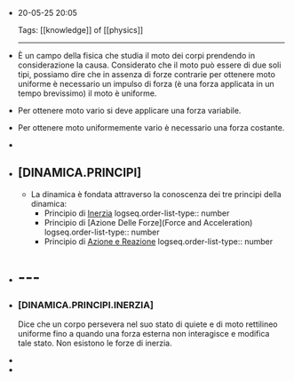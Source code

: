 - 20-05-25 20:05
  
  Tags: [[knowledge]] of [[physics]]
  
  ---
- È un campo della fisica che studia il moto dei corpi prendendo in considerazione la causa. Considerato che il moto può essere di due soli tipi, possiamo dire che in assenza di forze contrarie per ottenere moto uniforme è necessario un impulso di forza (è una forza applicata in un tempo brevissimo) il moto è uniforme.
- Per ottenere moto vario si deve applicare una forza variabile.
- Per ottenere moto uniformemente vario è necessario una forza costante.
-
- ## [DINAMICA.PRINCIPI]
	- La dinamica è fondata attraverso la conoscenza dei tre principi della dinamica:
		- Principio di [Inerzia](Inertia)
		  logseq.order-list-type:: number
		- Principio di [Azione Delle Forze](Force and Acceleration)
		  logseq.order-list-type:: number
		- Principio di [Azione e Reazione](Action-Reaction)
		  logseq.order-list-type:: number
- # ---
- ### [DINAMICA.PRINCIPI.INERZIA]
  Dice che un corpo persevera nel suo stato di quiete e di moto rettilineo uniforme fino a quando una forza esterna non interagisce e modifica tale stato. Non esistono le forze di inerzia.
-
-